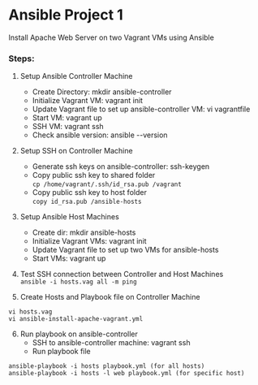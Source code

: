 # Ansible Project 1
Install Apache Web Server on two Vagrant VMs using Ansible

### Steps:
1. Setup Ansible Controller Machine
    - Create Directory: mkdir ansible-controller
    - Initialize Vagrant VM: vagrant init
    - Update Vagrant file to set up ansible-controller VM: vi vagrantfile
    - Start VM: vagrant up
    - SSH VM: vagrant ssh
    - Check ansible version: ansible --version

2. Setup SSH on Controller Machine
    - Generate ssh keys on ansible-controller: ssh-keygen
    - Copy public ssh key to shared folder <br>
``
cp /home/vagrant/.ssh/id_rsa.pub /vagrant
``
    - Copy public ssh key to host folder <br>
``
copy id_rsa.pub /ansible-hosts
``

3. Setup Ansible Host Machines
    - Create dir: mkdir ansible-hosts
    - Initialize Vagrant VMs: vagrant init
    - Update Vagrant file to set up two VMs for ansible-hosts
    - Start VMs: vagrant up

4. Test SSH connection between Controller and Host Machines <br>
``
ansible -i hosts.vag all -m ping
``

5. Create Hosts and Playbook file on Controller Machine <br>
```
vi hosts.vag
vi ansible-install-apache-vagrant.yml
```
6. Run playbook on ansible-controller
    - SSH to ansible-controller machine: vagrant ssh <br>
    - Run playbook file <br>
```
ansible-playbook -i hosts playbook.yml (for all hosts)
ansible-playbook -i hosts -l web playbook.yml (for specific host)
```
